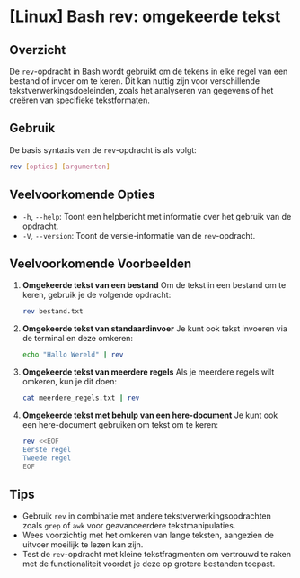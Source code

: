# [Linux] Bash rev: omgekeerde tekst

## Overzicht
De `rev`-opdracht in Bash wordt gebruikt om de tekens in elke regel van een bestand of invoer om te keren. Dit kan nuttig zijn voor verschillende tekstverwerkingsdoeleinden, zoals het analyseren van gegevens of het creëren van specifieke tekstformaten.

## Gebruik
De basis syntaxis van de `rev`-opdracht is als volgt:

```bash
rev [opties] [argumenten]
```

## Veelvoorkomende Opties
- `-h`, `--help`: Toont een helpbericht met informatie over het gebruik van de opdracht.
- `-V`, `--version`: Toont de versie-informatie van de `rev`-opdracht.

## Veelvoorkomende Voorbeelden

1. **Omgekeerde tekst van een bestand**
   Om de tekst in een bestand om te keren, gebruik je de volgende opdracht:
   ```bash
   rev bestand.txt
   ```

2. **Omgekeerde tekst van standaardinvoer**
   Je kunt ook tekst invoeren via de terminal en deze omkeren:
   ```bash
   echo "Hallo Wereld" | rev
   ```

3. **Omgekeerde tekst van meerdere regels**
   Als je meerdere regels wilt omkeren, kun je dit doen:
   ```bash
   cat meerdere_regels.txt | rev
   ```

4. **Omgekeerde tekst met behulp van een here-document**
   Je kunt ook een here-document gebruiken om tekst om te keren:
   ```bash
   rev <<EOF
   Eerste regel
   Tweede regel
   EOF
   ```

## Tips
- Gebruik `rev` in combinatie met andere tekstverwerkingsopdrachten zoals `grep` of `awk` voor geavanceerdere tekstmanipulaties.
- Wees voorzichtig met het omkeren van lange teksten, aangezien de uitvoer moeilijk te lezen kan zijn.
- Test de `rev`-opdracht met kleine tekstfragmenten om vertrouwd te raken met de functionaliteit voordat je deze op grotere bestanden toepast.